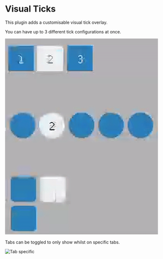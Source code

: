 # Visual Ticks

This plugin adds a customisable visual tick overlay. 

You can have up to 3 different tick configurations at once.

![Multiple configurations](./readme/many-configs.gif)

Tabs can be toggled to only show whilst on specific tabs.

![Tab specific](./readme/tab-only-mode.gif)